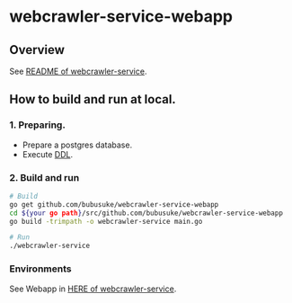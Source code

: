 # webcrawler-service-webapp

## Overview
See [README of webcrawler-service](https://github.com/bubusuke/webcrawler-service/blob/master/README.md).

## How to build and run at local.
### 1. Preparing.
* Prepare a postgres database.
* Execute [DDL](https://github.com/bubusuke/webcrawler-service/tree/master/initdb.d). 

### 2. Build and run
```sh
# Build
go get github.com/bubusuke/webcrawler-service-webapp
cd ${your go path}/src/github.com/bubusuke/webcrawler-service-webapp
go build -trimpath -o webcrawler-service main.go

# Run
./webcrawler-service
```
### Environments
See Webapp in [HERE of webcrawler-service](https://github.com/bubusuke/webcrawler-service#environments).

